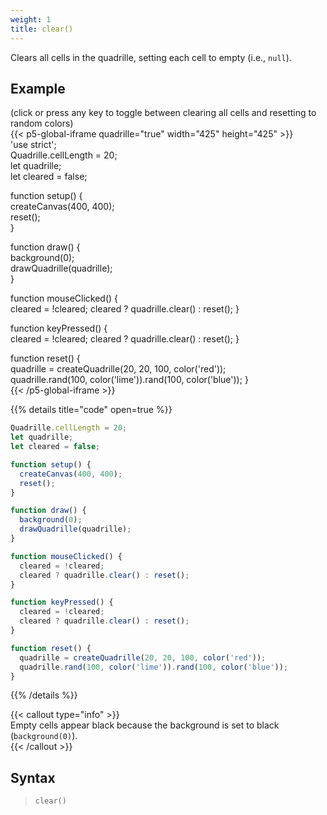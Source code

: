 ```yaml
---
weight: 1  
title: clear()  
---
```


Clears all cells in the quadrille, setting each cell to empty (i.e., `null`).

## Example

(click or press any key to toggle between clearing all cells and resetting to random colors)\
{{< p5-global-iframe quadrille="true" width="425" height="425" >}}  
'use strict';  
Quadrille.cellLength = 20;  
let quadrille;  
let cleared = false;  

function setup() {  
  createCanvas(400, 400);  
  reset();  
}  

function draw() {  
  background(0);  
  drawQuadrille(quadrille);  
}  

function mouseClicked() {  
  cleared = !cleared;
  cleared ? quadrille.clear() : reset();
}

function keyPressed() {  
  cleared = !cleared;
  cleared ? quadrille.clear() : reset();
}  

function reset() {  
  quadrille = createQuadrille(20, 20, 100, color('red'));  
  quadrille.rand(100, color('lime')).rand(100, color('blue'));
}  
{{< /p5-global-iframe >}}  

{{% details title="code" open=true %}}  
```js  
Quadrille.cellLength = 20;  
let quadrille;  
let cleared = false;  

function setup() {  
  createCanvas(400, 400);  
  reset();  
}  

function draw() {  
  background(0);  
  drawQuadrille(quadrille);  
}  

function mouseClicked() {  
  cleared = !cleared;
  cleared ? quadrille.clear() : reset();
}  

function keyPressed() {  
  cleared = !cleared;
  cleared ? quadrille.clear() : reset();
}

function reset() {  
  quadrille = createQuadrille(20, 20, 100, color('red'));  
  quadrille.rand(100, color('lime')).rand(100, color('blue'));
}  
```  
{{% /details %}}  

{{< callout type="info" >}}  
Empty cells appear black because the background is set to black (`background(0)`).  
{{< /callout >}}  

## Syntax  

> `clear()`